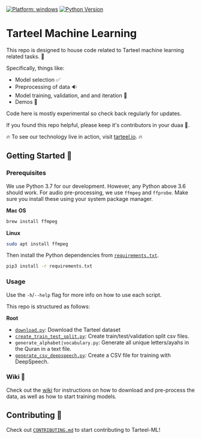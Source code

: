 
[![Platform: windows](https://img.shields.io/badge/Platform-Linux|MacOS-lightgrey)]()
[![Python Version](https://img.shields.io/badge/python-v3.6-blue)]()

# Tarteel Machine Learning

This repo is designed to house code related to Tarteel machine learning related tasks. :microscope:

Specifically, things like:

* Model selection :white_check_mark:
* Preprocessing of data :sound:
* Model training, validation, and and iteration :repeat:
* Demos :rocket:

Code here is mostly experimental so check back regularly for updates.

If you found this repo helpful, please keep it's contributors in your duaa :raised_hands:.

:fire: To see our technology live in action, visit [tarteel.io]. :fire:

## Getting Started :beginner:

### Prerequisites

We use Python 3.7 for our development.
However, any Python above 3.6 should work.
For audio pre-processing, we use `ffmpeg` and `ffprobe`.
Make sure you install these using your system package manager.

**Mac OS**

```bash
brew install ffmpeg
```

**Linux**

```bash
sudo apt install ffmpeg
```

Then install the Python dependencies from [`requirements.txt`](requirements.txt).

```bash
pip3 install -r requirements.txt
```

### Usage

Use the `-h`/`--help` flag for more info on how to use each script.

This repo is structured as follows:

**Root**

* [`download.py`]: Download the Tarteel dataset
* [`create_train_test_split.py`]: Create train/test/validation split csv files.
* `generate_alphabet|vocabulary.py`: Generate all unique letters/ayahs in the Quran in a text file.
* [`generate_csv_deepspeech.py`]: Create a CSV file for training with DeepSpeech.

### Wiki :scroll:

Check out the [wiki] for instructions on how to download and pre-process the data, as well as how to start training models.

## Contributing :100:
Check out [`CONTRIBUTING.md`](CONTRIBUTING.md) to start contributing to Tarteel-ML!

[tarteel.io]: https://www.tarteel.io
[wiki]: https://github.com/Tarteel-io/Tarteel-ML/wiki
[`generate_csv_deepspeech.py`]: generate_csv_deepspeech.py
[`create_train_test_split.py`]: create_train_test_split.py
[`download.py`]: download.py
